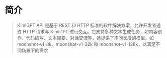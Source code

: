 # 简介
> KimiGPT API 是基于 REST 和 HTTP 标准的软件解决方案，允许开发者通过 HTTP 请求与 KimiGPT 进行交互。它支持多种文本生成任务，如内容创作、代码编写、文本摘要、对话交流等，还提供了不同长度的模型，如 moonshot-v1-8k、moonshot-v1-32k 和 moonshot-v1-128k，以满足不同场景下的需求

# 